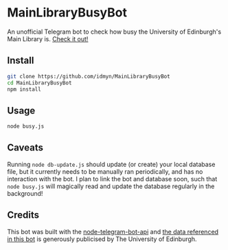 # MainLibraryBusyBot
An unofficial Telegram bot to check how busy the University of Edinburgh's Main Library is. [Check it out!](https://t.me/MainLibraryBusyBot)

## Install
```bash
git clone https://github.com/idmyn/MainLibraryBusyBot
cd MainLibraryBusyBot
npm install
```

## Usage
```bash
node busy.js
```

## Caveats
Running ```node db-update.js``` should update (or create) your local database file, but it currently needs to be manually ran periodically, and has no interaction with the bot. I plan to link the bot and database soon, such that ```node busy.js``` will magically read and update the database regularly in the background!

## Credits
This bot was built with the [node-telegram-bot-api](https://github.com/yagop/node-telegram-bot-api) and [the data referenced in this bot](https://www.ed.ac.uk/information-services/library-museum-gallery) is generously publicised by The University of Edinburgh.
